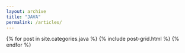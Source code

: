 ```yaml
---
layout: archive
title: "JAVA"
permalink: /articles/
---
```


<div class="tiles">
{% for post in site.categories.java %}
	{% include post-grid.html %}
{% endfor %}
</div><!-- /.tiles -->

